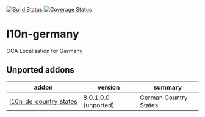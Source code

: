 [![Build Status](https://travis-ci.org/OCA/l10n-germany.svg?branch=9.0)](https://travis-ci.org/OCA/l10n-germany)
[![Coverage Status](https://coveralls.io/repos/OCA/l10n-germany/badge.png?branch=9.0)](https://coveralls.io/r/OCA/l10n-germany?branch=9.0)

# l10n-germany

OCA Localisation for Germany

[//]: # (addons)
Unported addons
---------------
addon | version | summary
--- | --- | ---
[l10n_de_country_states](l10n_de_country_states/) | 8.0.1.0.0 (unported) | German Country States

[//]: # (end addons)
